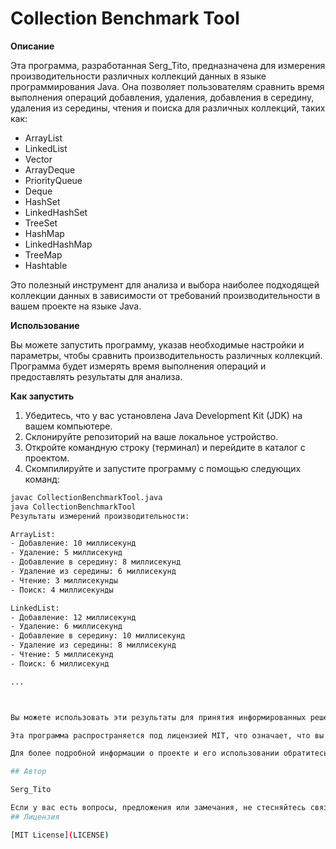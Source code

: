 # Collection Benchmark Tool

**Описание**

Эта программа, разработанная Serg_Tito, предназначена для измерения производительности различных коллекций данных в языке программирования Java. Она позволяет пользователям сравнить время выполнения операций добавления, удаления, добавления в середину, удаления из середины, чтения и поиска для различных коллекций, таких как:

- ArrayList
- LinkedList
- Vector
- ArrayDeque
- PriorityQueue
- Deque
- HashSet
- LinkedHashSet
- TreeSet
- HashMap
- LinkedHashMap
- TreeMap
- Hashtable

Это полезный инструмент для анализа и выбора наиболее подходящей коллекции данных в зависимости от требований производительности в вашем проекте на языке Java.

**Использование**

Вы можете запустить программу, указав необходимые настройки и параметры, чтобы сравнить производительность различных коллекций. Программа будет измерять время выполнения операций и предоставлять результаты для анализа.

**Как запустить**

1. Убедитесь, что у вас установлена Java Development Kit (JDK) на вашем компьютере.
2. Склонируйте репозиторий на ваше локальное устройство.
3. Откройте командную строку (терминал) и перейдите в каталог с проектом.
4. Скомпилируйте и запустите программу с помощью следующих команд:

```bash
javac CollectionBenchmarkTool.java
java CollectionBenchmarkTool
Результаты измерений производительности:

ArrayList:
- Добавление: 10 миллисекунд
- Удаление: 5 миллисекунд
- Добавление в середину: 8 миллисекунд
- Удаление из середины: 6 миллисекунд
- Чтение: 3 миллисекунды
- Поиск: 4 миллисекунды

LinkedList:
- Добавление: 12 миллисекунд
- Удаление: 6 миллисекунд
- Добавление в середину: 10 миллисекунд
- Удаление из середины: 8 миллисекунд
- Чтение: 5 миллисекунд
- Поиск: 6 миллисекунд

...



Вы можете использовать эти результаты для принятия информированных решений о выборе наиболее подходящей коллекции данных в вашем проекте.

Эта программа распространяется под лицензией MIT, что означает, что вы можете свободно использовать, изменять и распространять ее в соответствии с условиями лицензии.

Для более подробной информации о проекте и его использовании обратитесь к файлу README.md.

## Автор

Serg_Tito

Если у вас есть вопросы, предложения или замечания, не стесняйтесь связаться со мной.
## Лицензия

[MIT License](LICENSE)

